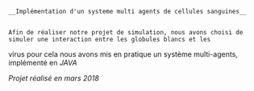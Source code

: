 
	__Implémentation d'un systeme multi agents de cellules sanguines__

	
	Afin de réaliser notre projet de simulation, nous avons choisi de simuler une interaction entre les globules blancs et les 
virus pour cela  nous avons mis en pratique un système multi-agents, implémenté en _JAVA_




_Projet réalisé en mars 2018_

